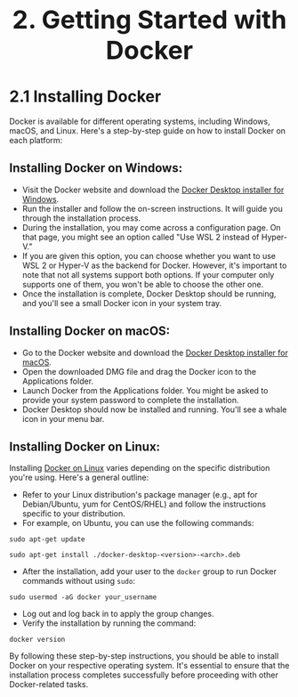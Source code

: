 <h1 style=font-size:45px align='center'>2. Getting Started with Docker</h1>
<h1>2.1 Installing Docker</h1>

Docker is available for different operating systems, including Windows, macOS, and Linux. Here's a step-by-step guide on how to install Docker on each platform:

## Installing Docker on Windows:
- Visit the Docker website and download the [Docker Desktop installer for Windows](https://docs.docker.com/desktop/install/windows-install/).
- Run the installer and follow the on-screen instructions. It will guide you through the installation process.
- During the installation, you may come across a configuration page. On that page, you might see an option called "Use WSL 2 instead of Hyper-V."
- If you are given this option, you can choose whether you want to use WSL 2 or Hyper-V as the backend for Docker.
However, it's important to note that not all systems support both options. If your computer only supports one of them, you won't be able to choose the other one.
- Once the installation is complete, Docker Desktop should be running, and you'll see a small Docker icon in your system tray.

## Installing Docker on macOS:
- Go to the Docker website and download the [Docker Desktop installer for macOS](https://docs.docker.com/desktop/install/mac-install/).
- Open the downloaded DMG file and drag the Docker icon to the Applications folder.
- Launch Docker from the Applications folder. You might be asked to provide your system password to complete the installation.
- Docker Desktop should now be installed and running. You'll see a whale icon in your menu bar.

## Installing Docker on Linux:
Installing [Docker on Linux](https://docs.docker.com/desktop/install/linux-install/) varies depending on the specific distribution you're using. Here's a general outline:

- Refer to your Linux distribution's package manager (e.g., apt for Debian/Ubuntu, yum for CentOS/RHEL) and follow the instructions specific to your distribution.
- For example, on Ubuntu, you can use the following commands:
``` 
sudo apt-get update 
```
``` 
sudo apt-get install ./docker-desktop-<version>-<arch>.deb 
```
- After the installation, add your user to the `docker` group to run Docker commands without using `sudo`:
``` 
sudo usermod -aG docker your_username 
```
- Log out and log back in to apply the group changes.
- Verify the installation by running the command:
``` 
docker version 
```

By following these step-by-step instructions, you should be able to install Docker on your respective operating system. It's essential to ensure that the installation process completes successfully before proceeding with other Docker-related tasks.